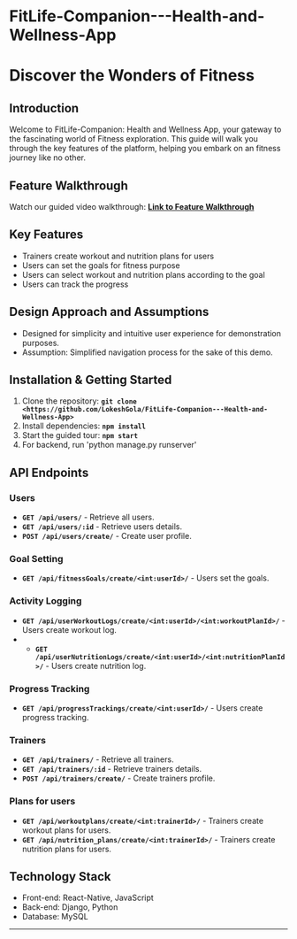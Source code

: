 # **FitLife-Companion---Health-and-Wellness-App**

# **Discover the Wonders of Fitness**

## **Introduction**

Welcome to FitLife-Companion: Health and Wellness App, your gateway to the fascinating world of Fitness exploration. This guide will walk you through the key features of the platform, helping you embark on an fitness journey like no other.


## **Feature Walkthrough**

Watch our guided video walkthrough: **[Link to Feature Walkthrough](https://youtu.be/sddJ-tszCSQ)**

## **Key Features**

- Trainers create workout and nutrition plans for users
- Users can set the goals for fitness purpose
- Users can select workout and nutrition plans according to the goal
- Users can track the progress 

## **Design Approach and Assumptions**

- Designed for simplicity and intuitive user experience for demonstration purposes.
- Assumption: Simplified navigation process for the sake of this demo.

## **Installation & Getting Started**

1. Clone the repository: **`git clone <https://github.com/LokeshGola/FitLife-Companion---Health-and-Wellness-App>`**
2. Install dependencies: **`npm install`**
3. Start the guided tour: **`npm start`**
4. For backend, run 'python manage.py runserver'



## **API Endpoints**


### **Users**

- **`GET /api/users/`** - Retrieve all users.
- **`GET /api/users/:id`** - Retrieve users details.
- **`POST /api/users/create/`** - Create user profile.

### **Goal Setting**

- **`GET /api/fitnessGoals/create/<int:userId>/`** - Users set the goals.

### **Activity Logging**

- **`GET /api/userWorkoutLogs/create/<int:userId>/<int:workoutPlanId>/`** - Users create workout log.
- - **`GET /api/userNutritionLogs/create/<int:userId>/<int:nutritionPlanId>/`** - Users create nutrition log.

### **Progress Tracking**

- **`GET /api/progressTrackings/create/<int:userId>/`** - Users create progress tracking.

### **Trainers**

- **`GET /api/trainers/`** - Retrieve all trainers.
- **`GET /api/trainers/:id`** - Retrieve trainers details.
- **`POST /api/trainers/create/`** - Create trainers profile.

### **Plans for users**

- **`GET /api/workoutplans/create/<int:trainerId>/`** - Trainers create workout plans for users.
- **`GET /api/nutrition_plans/create/<int:trainerId>/`** - Trainers create nutrition plans for users.



## **Technology Stack**

- Front-end: React-Native, JavaScript
- Back-end: Django, Python
- Database: MySQL

---
